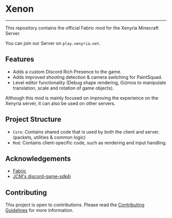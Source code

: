 # Xenon

---

This repository contains the official Fabric mod for the Xenyria Minecraft Server.

You can join our Server on `play.xenyria.net`.

## Features

- Adds a custom Discord Rich Presence to the game.
- Adds improved shooting detection & camera switching for PaintSquad.
- Level editor functionality (Debug shape rendering, Gizmos to manipulate translation, scale and rotation of game objects).

Although this mod is mainly focused on improving the experience on the Xenyria server, it can also be used on other servers.

## Project Structure

- `Core`: Contains shared code that is used by both the client and server. (packets, utilities & common logic)
- `Mod`: Contains client-specific code, such as rendering and input handling.

## Acknowledgements

- [Fabric](https://fabricmc.net/)
- [JCM's discord-game-sdk4j](https://github.com/JnCrMx/discord-game-sdk4j)

## Contributing

This project is open to contributions. Please read the [Contributing Guidelines](CONTRIBUTING.md) for more information.
